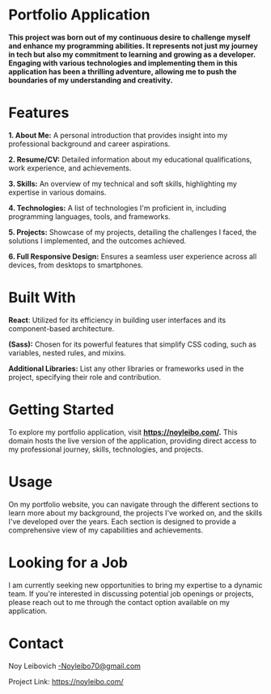 # **Portfolio Application**

**This project was born out of my continuous desire to challenge myself and enhance my programming abilities. It represents not just my journey in tech but also my commitment to learning and growing as a developer. Engaging with various technologies and implementing them in this application has been a thrilling adventure, allowing me to push the boundaries of my understanding and creativity.**


# Features

**1. About Me:** A personal introduction that provides insight into my professional background and career aspirations.

**2. Resume/CV:** Detailed information about my educational qualifications, work experience, and achievements.

**3. Skills:** An overview of my technical and soft skills, highlighting my expertise in various domains.

**4. Technologies:** A list of technologies I'm proficient in, including programming languages, tools, and frameworks.

**5. Projects:** Showcase of my projects, detailing the challenges I faced, the solutions I implemented, and the outcomes achieved.

**6. Full Responsive Design:** Ensures a seamless user experience across all devices, from desktops to smartphones.


# **Built With**

**React**: Utilized for its efficiency in building user interfaces and its component-based architecture.

**(Sass):** Chosen for its powerful features that simplify CSS coding, such as variables, nested rules, and mixins.

**Additional Libraries:** List any other libraries or frameworks used in the project, specifying their role and contribution.


# **Getting Started**

To explore my portfolio application, visit **https://noyleibo.com/.** This domain hosts the live version of the application, providing direct access to my professional journey, skills, technologies, and projects.


# **Usage**

On my portfolio website, you can navigate through the different sections to learn more about my background, the projects I've worked on, and the skills I've developed over the years. Each section is designed to provide a comprehensive view of my capabilities and achievements.


# **Looking for a Job**

I am currently seeking new opportunities to bring my expertise to a dynamic team. If you're interested in discussing potential job openings or projects, please reach out to me through the contact option available on my application.


# **Contact**

Noy Leibovich -Noyleibo70@gmail.com

Project Link: https://noyleibo.com/

